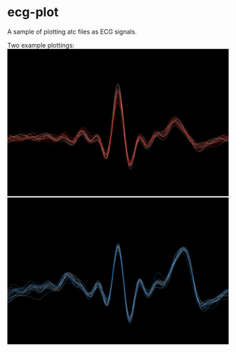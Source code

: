 # ecg-plot
A sample of plotting atc files as ECG signals.

Two example plottings:
![Reds](reds.png?raw=true "Reds")
![Blues](blues.png?raw=true "Blues")
